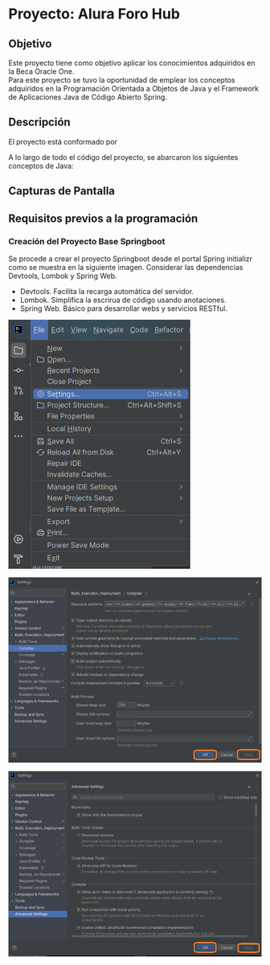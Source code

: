 # Proyecto: Alura Foro Hub

## Objetivo

Este proyecto tiene como objetivo aplicar los conocimientos adquiridos en la Beca Oracle One.  
Para este proyecto se tuvo la oportunidad de emplear los conceptos adquiridos en la Programación Orientada a Objetos de Java y el Framework de Aplicaciones Java de Código Abierto Spring.

## Descripción

El proyecto está conformado por





A lo largo de todo el código del proyecto, se abarcaron los siguientes conceptos de Java:



## Capturas de Pantalla





## Requisitos previos a la programación

### Creación del Proyecto Base Springboot
Se procede a crear el proyecto Springboot desde el portal Spring initializr como se muestra en la siguiente imagen. Considerar las dependencias Devtools, Lombok y Spring Web.

- Devtools. Facilita la recarga automática del servidor.
- Lombok. Simplifica la escrirua de código usando anotaciones.
- Spring Web. Básico para desarrollar webs y servicios RESTful.


![File > Settings](./imagesREADME/Autobuild1.png)

![Settings > Compiler > Build project automatically](./imagesREADME/Autobuild2.png)

![Settings > Advanced Settings > Allow auto-make to start even if developed application is currently running](./imagesREADME/Autobuild3.png)


